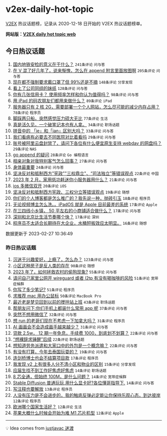 # v2ex-daily-hot-topic

[V2EX](https://www.v2ex.com/) 热议话题榜，记录从 2020-12-18 日开始的 V2EX 热议话题榜单。

**网站版：[V2EX daily hot topic web](https://boojack.github.io/v2ex-daily-hot-topic-web/)**

## 今日热议话题

<!-- TODAY BEGIN -->

1. [国内地铁安检的意义在于什么？](https://www.v2ex.com/t/919454) `241条评论` `问与答`
1. [在 V 混了好几年了，说来惭愧，怎么在 append 附言里面放图啊](https://www.v2ex.com/t/919387) `205条评论` `问与答`
1. [现在都不强制要求戴口罩了但 99%还是不摘](https://www.v2ex.com/t/919540) `148条评论` `分享发现`
1. [看上了公司同组的妹纸](https://www.v2ex.com/t/919473) `128条评论` `问与答`
1. [你有几张信用卡？ 使用频率怎样和你认为值得吗？](https://www.v2ex.com/t/919439) `98条评论` `问与答`
1. [用 iPad 的码农朋友们都用来做什么？](https://www.v2ex.com/t/919408) `89条评论` `iPad`
1. [服务器只有 2 核 2G，需要部署一个个人网站，怎么尽可能的减少内存占用？](https://www.v2ex.com/t/919453) `78条评论` `程序员`
1. [脚踩两只船，突然感觉压力硕大无比](https://www.v2ex.com/t/919496) `77条评论` `生活`
1. [真是活久见，一个破笔记本也有人拿。](https://www.v2ex.com/t/919456) `34条评论` `职场话题`
1. [拼音中的 「ie」和「ian」区别大吗？](https://www.v2ex.com/t/919484) `33条评论` `问与答`
1. [我们看病有必要去不同医院对比着看吗](https://www.v2ex.com/t/919559) `29条评论` `问与答`
1. [账号被阿里云盘封禁了，请问下各位有什么便宜原生支持 webdav 的网盘吗？](https://www.v2ex.com/t/919547) `29条评论` `NAS`
1. [go append 的疑问](https://www.v2ex.com/t/919461) `28条评论` `Go 编程语言`
1. [相亲对象对我特别客气怎么回事？](https://www.v2ex.com/t/919494) `27条评论` `问与答`
1. [身体最重要](https://www.v2ex.com/t/919388) `24条评论` `问与答`
1. [坚决反对和抵制西方"宪政""三权鼎立"、“司法独立”等错误观点](https://www.v2ex.com/t/919538) `22条评论` `中国`
1. [2023 年 2 月，家用低功耗迷你小服务器用什么？](https://www.v2ex.com/t/919450) `21条评论` `问与答`
1. [ios 多微信双开](https://www.v2ex.com/t/919548) `20条评论` `iOS`
1. [坚决反对和抵制西方宪政、三权分立等错误观点](https://www.v2ex.com/t/919447) `19条评论` `随想`
1. [你们的个人博客都是怎么推广的？我先说一种，抛砖引玉](https://www.v2ex.com/t/919452) `18条评论` `程序员`
1. [无论视频博主怎么洗。。iPadOS 就是 Apple 目前最差的系统](https://www.v2ex.com/t/919497) `17条评论` `Apple`
1. [在三四线小乡镇， 50 平左右的小商铺适合做什么？](https://www.v2ex.com/t/919467) `17条评论` `问与答`
1. [深圳和北京比生活节奏哪个快？](https://www.v2ex.com/t/919404) `17条评论` `深圳`
1. [程序员不太适合长期待在大企业，水桶短板效应太明显。](https://www.v2ex.com/t/919489) `16条评论` `随想`

数据更新于 2023-02-27 10:36:49

<!-- TODAY END -->

### 昨日热议话题

<!-- YESTERDAY BEGIN -->

1. [沉迷于兴趣爱好，上瘾了，怎么办？](https://www.v2ex.com/t/919210) `123条评论` `问与答`
1. [小区这种房子是反人类的存在](https://www.v2ex.com/t/919288) `90条评论` `随想`
1. [2023 年了，如何拯救农村的偷狗现象?](https://www.v2ex.com/t/919241) `55条评论` `问与答`
1. [请问自己家里公网开 wireguard 或者 l2tp 有没有喝咖啡的风险](https://www.v2ex.com/t/919218) `51条评论` `宽带症候群`
1. [你写了多少笔记?](https://www.v2ex.com/t/919258) `51条评论` `程序员`
1. [求推荐 mac 用办公鼠标](https://www.v2ex.com/t/919302) `50条评论` `MacBook Pro`
1. [最近老是梦见回到以前的搅拌站上班](https://www.v2ex.com/t/919209) `43条评论` `职场话题`
1. [帮朋友问下:你们手机上都装什么常用 app 呢](https://www.v2ex.com/t/919219) `37条评论` `问与答`
1. [突然不想用微信了](https://www.v2ex.com/t/919304) `32条评论` `问与答`
1. [想 run 的老哥们现在不考虑一下加拿大吗？](https://www.v2ex.com/t/919339) `31条评论` `程序员`
1. [AI 画画会不会造成画手越来越少？](https://www.v2ex.com/t/919285) `31条评论` `问与答`
1. [贷款 2.5w， 12 期一年免息，手续费 1000，到底划不划算？](https://www.v2ex.com/t/919290) `22条评论` `问与答`
1. [“想裸辞求锤醒”后续](https://www.v2ex.com/t/919216) `22条评论` `职场话题`
1. [想知道劳务派遣和大家口中的外包是一个概念嘛？](https://www.v2ex.com/t/919213) `22条评论` `问与答`
1. [有没有打算，今年去泰国玩耍的？](https://www.v2ex.com/t/919226) `19条评论` `问与答`
1. [连剑桥博士也会不结算项目款](https://www.v2ex.com/t/919300) `17条评论` `程序员`
1. [我发现 v2 上有很多人分不清小区和物业的区别](https://www.v2ex.com/t/919311) `15条评论` `分享发现`
1. [应届生找不到工作好焦虑好焦虑](https://www.v2ex.com/t/919330) `14条评论` `职场话题`
1. [8 芯全通，但始终 100M，是什么问题？](https://www.v2ex.com/t/919293) `14条评论` `宽带症候群`
1. [Stable Diffusion 普通玩玩,用什么显卡好?各位懂哥指导下.](https://www.v2ex.com/t/919223) `14条评论` `问与答`
1. [写注释也要解放](https://www.v2ex.com/t/919345) `13条评论` `程序员`
1. [人没有压力是不会进步的，我的触底反弹必定能让你保持乐观心态，到达彼岸](https://www.v2ex.com/t/919381) `12条评论` `程序员`
1. [欧洲哪个国家生活好？](https://www.v2ex.com/t/919378) `12条评论` `生活`
1. [苹果大概什么时候会开始为难 M1 芯片机型](https://www.v2ex.com/t/919298) `12条评论` `Apple`

<!-- YESTERDAY END -->

---

💡 Idea comes from [justjavac 迷渡](https://github.com/justjavac/)
